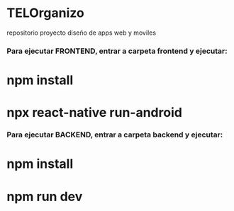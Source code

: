 # TELOrganizo
 repositorio proyecto diseño de apps web y moviles

### Para ejecutar FRONTEND, entrar a carpeta frontend y ejecutar:

# npm install
# npx react-native run-android


### Para ejecutar BACKEND, entrar a carpeta backend y ejecutar:

# npm install
# npm run dev